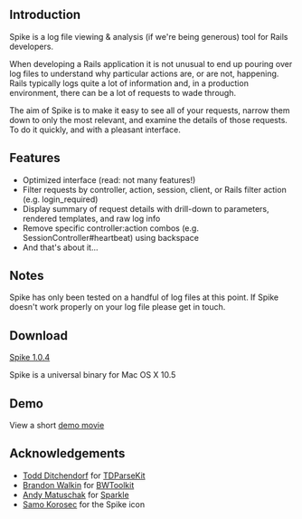 ## Introduction

Spike is a log file viewing & analysis (if we're being generous) tool for Rails developers.

When developing a Rails application it is not unusual to end up pouring over log files to understand why particular actions are, or are not, happening. Rails typically logs quite a lot of information and, in a production environment, there can be a lot of requests to wade through.

The aim of Spike is to make it easy to see all of your requests, narrow them down to only the most relevant, and examine the details of those requests. To do it quickly, and with a pleasant interface.

## Features

* Optimized interface (read: not many features!)
* Filter requests by controller, action, session, client, or Rails filter action (e.g. login_required)
* Display summary of request details with drill-down to parameters, rendered templates, and raw log info
* Remove specific controller:action combos (e.g. SessionController#heartbeat) using backspace
* And that's about it...

## Notes

Spike has only been tested on a handful of log files at this point. If Spike doesn't work properly on your log file please get in touch.

## Download

<a href="http://lucidmac.com/pkg/spike/Spike-1.0.4.dmg">Spike 1.0.4</a>

Spike is a universal binary for Mac OS X 10.5

## Demo

View a short [demo movie](http://www.screencast.com/users/sandbags/folders/Jing/media/cdde1cdd-a4b6-4246-a562-088daecb543c)

## Acknowledgements

* [Todd Ditchendorf](http://ditchnet.org/) for [TDParseKit](http://ditchnet.org/tdparsekit/)
* [Brandon Walkin](http://www.brandonwalkin.com/) for [BWToolkit](http://www.brandonwalkin.com/blog/2008/11/13/introducing-bwtoolkit/)
* [Andy Matuschak](http://andymatuschak.org/) for [Sparkle](http://sparkle.andymatuschak.org/)
* [Samo Korosec](http://froodee.at) for the Spike icon
